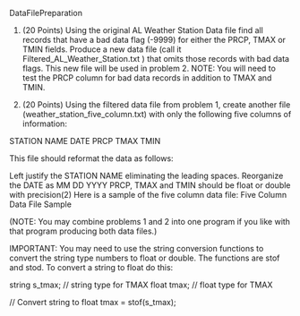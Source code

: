 DataFilePreparation

1. (20 Points) Using the original AL Weather Station Data file find all records that have a bad data flag (-9999) for either the PRCP, TMAX or TMIN fields. Produce a new data file (call it Filtered_AL_Weather_Station.txt ) that omits those records with bad data flags. This new file will be used in problem 2. NOTE: You will need to test the PRCP column for bad data records in addition to TMAX and TMIN.

2. (20 Points) Using the filtered data file from problem 1, create another file (weather_station_five_column.txt) with only the following five columns of information:

STATION NAME           DATE               PRCP          TMAX              TMIN

This file should reformat the data as follows:

Left justify the STATION NAME eliminating the leading spaces.
Reorganize the DATE as MM DD YYYY
PRCP, TMAX and TMIN should be float or double with precision(2)
Here is a sample of the five column data file:   Five Column Data File Sample

(NOTE: You may combine problems 1 and 2 into one program if you like with that program producing both data files.)

IMPORTANT: You may need to use the string conversion functions to convert the string type numbers to float or double. The functions are stof and stod. To convert a string to float do this:

string s_tmax; // string type for TMAX
float tmax; // float type for TMAX

// Convert string to float
tmax = stof(s_tmax);
